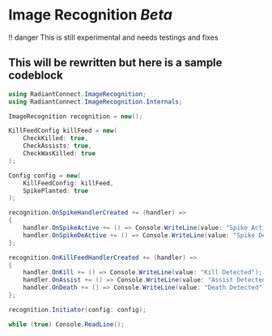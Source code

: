 # Image Recognition *Beta*

!! danger
    This is still experimental and needs testings and fixes

## This will be rewritten but here is a sample codeblock

```csharp
using RadiantConnect.ImageRecognition;
using RadiantConnect.ImageRecognition.Internals;

ImageRecognition recognition = new();

KillFeedConfig killFeed = new(
    CheckKilled: true,
    CheckAssists: true,
    CheckWasKilled: true
);

Config config = new(
    KillFeedConfig: killFeed,
    SpikePlanted: true
);

recognition.OnSpikeHandlerCreated += (handler) =>
{
    handler.OnSpikeActive += () => Console.WriteLine(value: "Spike Activated");
    handler.OnSpikeDeActive += () => Console.WriteLine(value: "Spike DeActivated");
};

recognition.OnKillFeedHandlerCreated += (handler) =>
{
    handler.OnKill += () => Console.WriteLine(value: "Kill Detected");
    handler.OnAssist += () => Console.WriteLine(value: "Assist Detected");
    handler.OnDeath += () => Console.WriteLine(value: "Death Detected");
};

recognition.Initiator(config: config);

while (true) Console.ReadLine();
```
